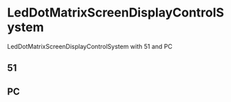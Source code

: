 # LedDotMatrixScreenDisplayControlSystem

LedDotMatrixScreenDisplayControlSystem with 51 and PC

## 51

## PC
